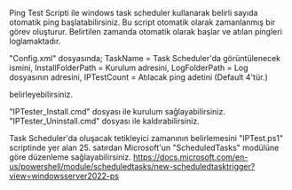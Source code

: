 Ping Test Scripti ile windows task scheduler kullanarak belirli sayıda otomatik ping başlatabilirsiniz.
Bu script otomatik olarak zamanlanmış bir görev oluşturur. Belirtilen zamanda otomatik olarak başlar ve atılan pingleri loglamaktadır.

"Config.xml" dosyasında;
TaskName = Task Scheduler'da görüntülenecek ismini,
InstallFolderPath = Kurulum adresini,
LogFolderPath = Log dosyasının adresini,
IPTestCount = Atılacak ping adetini (Default 4'tür.)

belirleyebilirsiniz.

"IPTester_Install.cmd" dosyası ile kurulum sağlayabilirsiniz.
"IPTester_Uninstall.cmd" dosyası ile kaldırabilirsiniz.

Task Scheduler'da oluşacak tetikleyici zamanının belirlemesini "IPTest.ps1" scriptinde yer alan 25. satırdan Microsoft'un "ScheduledTasks" modülüne göre düzenleme sağlayabilirsiniz.
https://docs.microsoft.com/en-us/powershell/module/scheduledtasks/new-scheduledtasktrigger?view=windowsserver2022-ps
